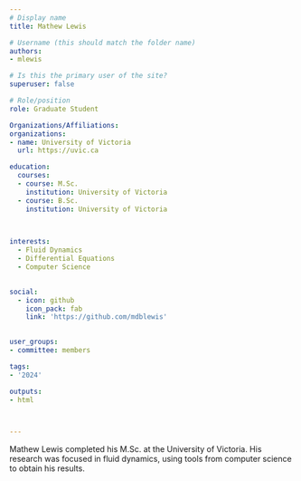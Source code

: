 ```yaml
---
# Display name
title: Mathew Lewis

# Username (this should match the folder name)
authors:
- mlewis

# Is this the primary user of the site?
superuser: false

# Role/position
role: Graduate Student

Organizations/Affiliations:
organizations:
- name: University of Victoria
  url: https://uvic.ca

education:
  courses:
  - course: M.Sc.
    institution: University of Victoria
  - course: B.Sc.
    institution: University of Victoria
  


interests:
  - Fluid Dynamics
  - Differential Equations
  - Computer Science
  

social:
  - icon: github
    icon_pack: fab
    link: 'https://github.com/mdblewis'
   

user_groups:
- committee: members

tags:
- '2024'

outputs:
- html



---
```


Mathew Lewis completed his M.Sc. at the University of Victoria. His research was focused in fluid dynamics, using tools from computer science to obtain his results.